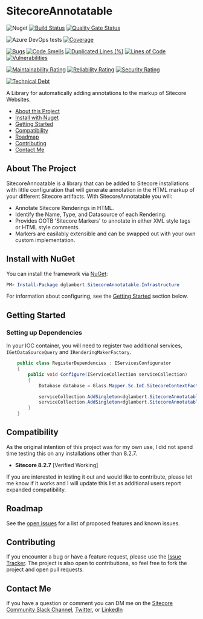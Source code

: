 # SitecoreAnnotatable
![Nuget](https://img.shields.io/nuget/v/dglambert.sitecoreannotatable.infrastructure)
[![Build Status](https://dev.azure.com/dglambert/SitecoreAnnotatable/_apis/build/status/dglambert.sitecoreannotatable?branchName=main)](https://dev.azure.com/dglambert/SitecoreAnnotatable/_build/latest?definitionId=1&branchName=main)
[![Quality Gate Status](https://sonarcloud.io/api/project_badges/measure?project=dglambert_sitecoreannotatable&metric=alert_status)](https://sonarcloud.io/dashboard?id=dglambert_sitecoreannotatable)


![Azure DevOps tests](https://img.shields.io/azure-devops/tests/dglambert/SitecoreAnnotatable/1)
[![Coverage](https://sonarcloud.io/api/project_badges/measure?project=dglambert_sitecoreannotatable&metric=coverage)](https://sonarcloud.io/dashboard?id=dglambert_sitecoreannotatable)



[![Bugs](https://sonarcloud.io/api/project_badges/measure?project=dglambert_sitecoreannotatable&metric=bugs)](https://sonarcloud.io/dashboard?id=dglambert_sitecoreannotatable)
[![Code Smells](https://sonarcloud.io/api/project_badges/measure?project=dglambert_sitecoreannotatable&metric=code_smells)](https://sonarcloud.io/dashboard?id=dglambert_sitecoreannotatable)
[![Duplicated Lines (%)](https://sonarcloud.io/api/project_badges/measure?project=dglambert_sitecoreannotatable&metric=duplicated_lines_density)](https://sonarcloud.io/dashboard?id=dglambert_sitecoreannotatable)
[![Lines of Code](https://sonarcloud.io/api/project_badges/measure?project=dglambert_sitecoreannotatable&metric=ncloc)](https://sonarcloud.io/dashboard?id=dglambert_sitecoreannotatable)
[![Vulnerabilities](https://sonarcloud.io/api/project_badges/measure?project=dglambert_sitecoreannotatable&metric=vulnerabilities)](https://sonarcloud.io/dashboard?id=dglambert_sitecoreannotatable)

[![Maintainability Rating](https://sonarcloud.io/api/project_badges/measure?project=dglambert_sitecoreannotatable&metric=sqale_rating)](https://sonarcloud.io/dashboard?id=dglambert_sitecoreannotatable)
[![Reliability Rating](https://sonarcloud.io/api/project_badges/measure?project=dglambert_sitecoreannotatable&metric=reliability_rating)](https://sonarcloud.io/dashboard?id=dglambert_sitecoreannotatable)
[![Security Rating](https://sonarcloud.io/api/project_badges/measure?project=dglambert_sitecoreannotatable&metric=security_rating)](https://sonarcloud.io/dashboard?id=dglambert_sitecoreannotatable)

[![Technical Debt](https://sonarcloud.io/api/project_badges/measure?project=dglambert_sitecoreannotatable&metric=sqale_index)](https://sonarcloud.io/dashboard?id=dglambert_sitecoreannotatable)

A Library for automatically adding annotations to the markup of Sitecore Websites.

- [About this Project](https://github.com/dglambert/sitecoreannotatable#about-the-project)
- [Install with Nuget](https://github.com/dglambert/sitecoreannotatable#install-with-nuget)
- [Getting Started](https://github.com/dglambert/sitecoreannotatable#getting-started) 
- [Compatibility](https://github.com/dglambert/sitecoreannotatable#compatibility)
- [Roadmap](https://github.com/dglambert/sitecoreannotatable#roadmap)
- [Contributing](https://github.com/dglambert/sitecoreannotatable#contributing)
- [Contact Me](https://github.com/dglambert/sitecoreannotatable#contact-me)


## About The Project

SitecoreAnnoatable is a library that can be added to Sitecore installations with little configuration that will generate annotation in the HTML markup of your different Sitecore artifacts.
With SitecoreAnnotatable you will:

- Annotate Sitecore Renderings in HTML.
- Identify the Name, Type, and Datasource of each Rendering.
- Provides OOTB 'Sitecore Markers' to annotate in either XML style tags or HTML style comments.
- Markers are easilably extensible and can be swapped out with your own custom implementation. 


## Install with NuGet

You can install the framework via [NuGet](https://www.nuget.org/packages/dglambert.SitecoreAnnotatable.Infrastructure/):

``` powershell
PM> Install-Package dglambert.SitecoreAnnotatable.Infrastructure
```

For information about configuring, see the [Getting Started](https://github.com/dglambert/sitecoreannotatable#Getting-started) section below.


## Getting Started

### Setting up Dependencies

In your IOC container, you will need to register two additional services, `IGetDataSourceQuery` and `IRenderingMakerFactory`. 

```csharp
    public class RegisterDependencies : IServicesConfigurator
    {
        public void Configure(IServiceCollection serviceCollection)
        {
            Database database = Glass.Mapper.Sc.IoC.SitecoreContextFactory.Default.GetSitecoreContext().Database;

            serviceCollection.AddSingleton<dglambert.SitecoreAnnotatable.Infrastructure.Queries.IGetDataSourceQuery>(service => new dglambert.SitecoreAnnotatable.Infrastructure.Queries.GetDataSourceQuery(database));
            serviceCollection.AddSingleton<dglambert.SitecoreAnnotatable.Infrastructure.Factories.IRenderingMarkerFactory, dglambert.SitecoreAnnotatable.Infrastructure.Factories.RenderingMarkerFactory>();
        }
    }
```


## Compatibility

As the original intention of this project was for my own use, I did not spend time testing this on any installations other than 8.2.7. 

- **Sitecore 8.2.7** [Verified Working]

If you are interested in testing it out and would like to contribute, please let me know if it works and I will update this list as additional users report expanded compatibility. 

## Roadmap

See the [open issues](https://github.com/dglambert/sitecoreannotatable/issues) for a list of proposed features and known issues.

## Contributing

If you encounter a bug or have a feature request, please use the [Issue Tracker](https://github.com/dglambert/sitecoreannotatable/issues/new). The project is also open to contributions, so feel free to fork the project and open pull requests.


## Contact Me

If you have a question or comment you can DM me on the [Sitecore Community Slack Channel](https://sitecorechat.slack.com/app_redirect?channel=U48R1EDCG), [Twitter](https://twitter.com/dGleasonLambert), or [LinkedIn](https://www.linkedin.com/in/dglambert/)
